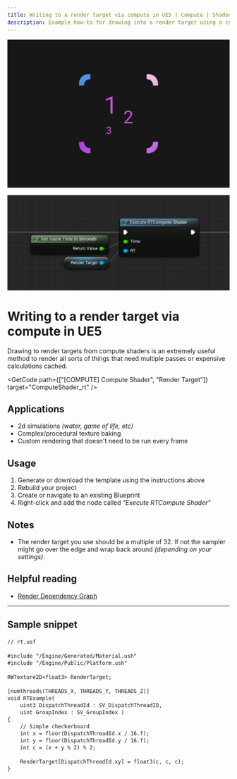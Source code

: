 ```yaml
---
title: Writing to a render target via compute in UE5 | Compute | Shadeup
description: Example how-to for drawing into a render target using a compute shader in Unreal Engine 5.
---
```


<script>
	import GetCode from "@/get-code.svelte";
</script>

![Pink numbers in a bounding box](img/compute/compute-rt.jpg)

![Unreal Blueprint graph calling a compute shader](img/compute/compute-rt-shot.png)

<div style="display: none;">

#### Writing to a render target

</div>

# Writing to a render target via compute in UE5

Drawing to render targets from compute shaders is an extremely useful method to render all sorts of things that need multiple passes or expensive calculations cached.

<GetCode path={["[COMPUTE] Compute Shader", "Render Target"]} target="ComputeShader_rt" />

## Applications

- 2d simulations _(water, game of life, etc)_
- Complex/procedural texture baking
- Custom rendering that doesn't need to be run every frame

## Usage

1. Generate or download the template using the instructions above
2. Rebuild your project
3. Create or navigate to an existing Blueprint
4. Right-click and add the node called _"Execute RTCompute Shader"_

## Notes

- The render target you use should be a multiple of 32. If not the sampler might go over the edge and wrap back around _(depending on your settings)_.

## Helpful reading

- [Render Dependency Graph](https://docs.unrealengine.com/5.0/en-US/render-dependency-graph-in-unreal-engine/)

---

## Sample snippet

```hlsl
// rt.usf

#include "/Engine/Generated/Material.ush"
#include "/Engine/Public/Platform.ush"

RWTexture2D<float3> RenderTarget;

[numthreads(THREADS_X, THREADS_Y, THREADS_Z)]
void RTExample(
	uint3 DispatchThreadId : SV_DispatchThreadID,
	uint GroupIndex : SV_GroupIndex )
{
	// Simple checkerboard
	int x = floor(DispatchThreadId.x / 16.f);
	int y = floor(DispatchThreadId.y / 16.f);
	int c = (x + y % 2) % 2;

	RenderTarget[DispatchThreadId.xy] = float3(c, c, c);
}
```
